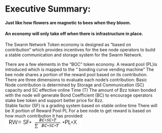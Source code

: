 # Executive Summary: 


#### Just like how flowers are magnetic to bees when they bloom.
#### An economy will only take off when there is infrastructure in place.  

The Swarm Network Token economy is designed as “based on contribution” which provides incentives for the bee node operators to build a stable communication and storage system for the Swarm Network. 

There are a few elements in the “BOC” token economy. 
A reward pool (PL)is introduced which is mapped to the “ bonding curve vending machine” 
The bee node shares a portion of the reward pool based on its contribution.
There are three dimensions to evaluate each node’s contribution:
Basic Node contribution is determined by Storage and Communication (SC) capacity and SC effective online Time (T)
The amount of Bzz token bonded with the node will generate Bond Coefficient (BC) to encourage operators stake bee token and support better price for Bzz.   
Stable factor (SF) is a grading system based on stable online time
There will be X portion of Reward Pool PL
For a bee node to get reward is based on how much contribution it has provided:   
 ![image](https://github.com/felixxianz/Swarm-Network-Token-Economy/blob/main/formula.png)
